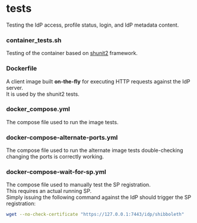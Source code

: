 # tests
Testing the IdP access, profile status, login, and IdP metadata content.
### container_tests.sh
Testing of the container based on [shunit2](https://github.com/kward/shunit2) framework.
### Dockerfile
A client image built **on-the-fly** for executing HTTP requests against the IdP server.  
It is used by the shunit2 tests.
### docker_compose.yml
The compose file used to run the image tests.
### docker-compose-alternate-ports.yml
The compose file used to run the alternate image tests double-checking changing the ports is correctly working.
### docker-compose-wait-for-sp.yml
The compose file used to manually test the SP registration.  
This requires an actual running SP.  
Simply issuing the following command against the IdP should trigger the SP registration:
```bash
wget --no-check-certificate "https://127.0.0.1:7443/idp/shibboleth"
```